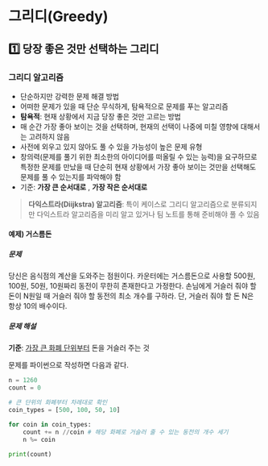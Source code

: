 # 그리디(Greedy)

## 1️⃣ 당장 좋은 것만 선택하는 그리디

### 그리디 알고리즘
- 단순하지만 강력한 문제 해결 방법
- 어떠한 문제가 있을 때 단순 무식하게, 탐욕적으로 문제를 푸는 알고리즘
- **탐욕적**: 현재 상황에서 지금 당장 좋은 것만 고르는 방법
- 매 순간 가장 좋아 보이는 것을 선택하며, 현재의 선택이 나중에 미칠 영향에 대해서는 고려하지 않음
- 사전에 외우고 있지 않아도 풀 수 있을 가능성이 높은 문제 유형
- 창의력(문제를 풀기 위한 최소한의 아이디어를 떠올릴 수 있는 능력)을 요구하므로 특정한 문제를 만났을 때 단순히 현재 상황에서 가장 좋아 보이는 것만을 선택해도 문제를 풀 수 있는지를 파악해야 함
- 기준: **가장 큰 순서대로** , **가장 작은 순서대로**

> **다익스트라(Diijkstra) 알고리즘**: 특이 케이스로 그리디 알고리즘으로 분류되지만 다익스트라 알고리즘을 미리 알고 있거나 팀 노트를 통해 준비해야 풀 수 있음

#### 예제) 거스름돈

##### 문제
당신은 음식점의 계산을 도와주는 점원이다. 카운터에는 거스름돈으로 사용할 500원, 100원, 50원, 10원짜리 동전이 무한히 존재한다고 가정한다. 손님에게 거슬러 줘야 할 돈이 N원일 때 거슬러 줘야 할 동전의 최소 개수를 구하라. 단, 거슬러 줘야 할 돈 N은 항상 10의 배수이다.

##### 문제 해설
**기준**: <u>가장 큰 화폐 단위부터</u> 돈을 거슬러 주는 것

문제를 파이썬으로 작성하면 다음과 같다.

```python
n = 1260
count = 0

# 큰 단위의 화폐부터 차례대로 확인
coin_types = [500, 100, 50, 10]

for coin in coin_types:
    count += n //coin # 해당 화폐로 거슬러 줄 수 있는 동전의 개수 세기
    n %= coin

print(count)
```
